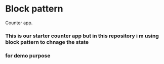 # Block pattern 
Counter app.

### This is our starter counter app but in this repository i m using block pattern to chnage the state 
### for demo purpose 
